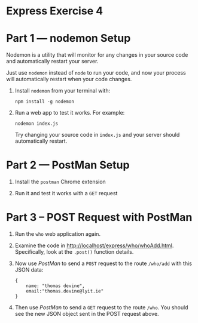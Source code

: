 # Express Exercise 4

# Part 1 — nodemon Setup

Nodemon is a utility that will monitor for any changes in your source code and automatically restart your server. 

Just use ``nodemon`` instead of ``node`` to run your code, and now your process will automatically restart when your code changes. 

1.	Install ``nodemon`` from your terminal with:

	```
	npm install -g nodemon

	```

1.	Run a web app to test it works.  For example:

	```
	nodemon index.js

	```

	Try changing your source code in ``index.js`` and your server should automatically restart.


# Part 2 — PostMan Setup

1.	Install the ``postman`` Chrome extension

1.	Run it and test it works with a ``GET`` request


# Part 3 – POST Request with PostMan

1.  Run the ``who`` web application again.

1.	Examine the code in [http://localhost/express/who/whoAdd.html](http://localhost/express/who/whoAdd.html).  Specifically, look at the ``.post()`` function details.

1.	Now use *PostMan* to send a ``POST`` request to the route ``/who/add``  with this JSON data:

	```
	{
        name: "thomas devine",
        email:"thomas.devine@lyit.ie"
    }
	```

1.	Then use *PostMan* to send a ``GET`` request to the route ``/who``.  You should see the new JSON object sent in the POST request above.